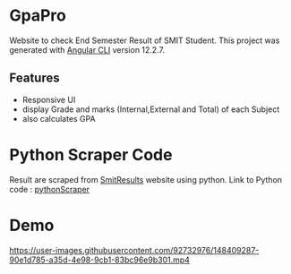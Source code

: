 # GpaPro
Website to check End Semester Result of SMIT Student. 
This project was generated with [Angular CLI](https://github.com/angular/angular-cli) version 12.2.7.

## Features

- Responsive UI
- display Grade and marks (Internal,External and Total) of each Subject
- also calculates GPA

# Python Scraper Code
Result are scraped from [SmitResults](https://result.smtech.in/) website using python. Link to Python code : [pythonScraper](https://github.com/SumanGurung01/pythonScraping)

# Demo
https://user-images.githubusercontent.com/92732976/148409287-90e1d785-a35d-4e98-9cb1-83bc96e9b301.mp4

